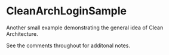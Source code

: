 # CleanArchLoginSample

Another small example demonstrating the general idea of Clean Architecture.

See the comments throughout for additonal notes.

